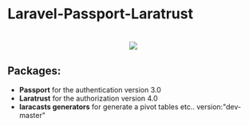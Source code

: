 <p align="center">
<h1>Laravel-Passport-Laratrust<h1>
</p>
<p align="center"><img src="https://laravel.com/assets/img/components/logo-laravel.svg"></p>


<h2>Packages:</h2>
<ul>
  <li><strong>Passport</strong> for the authentication version 3.0</li>
  <li><strong>Laratrust</strong> for the authorization version 4.0</li>
  <li><strong>laracasts generators</strong> for generate a pivot tables etc.. version:"dev-master"</li>
</ul>
